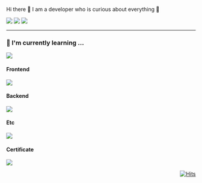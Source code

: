 <div align="left">
     <p>Hi there 👋 I am a developer who is curious about everything 🚀</p>
     <span>
          <a href="mailto:yskwon0619@gmail.com" target="_blank"><img src="https://img.shields.io/badge/GMAIL-EA4335?logo=Gmail&logoColor=white"/></a>
          <a href="https://www.linkedin.com/in/yongsu-kwon" target="_blank"><img src="https://img.shields.io/badge/LINKEDIN-0A66C2?logo=Linkedin&logoColor=white"/></a>
          <a href="https://ditto-dev.tistory.com" target="_blank"><img src="https://img.shields.io/badge/-TECHBLOG-EA4335?logo=tistory&logoColor=white&link=https://ditto-dev.tistory.com"/></a>
     </span>
</div>
<hr>
<div>
     <h3>🌱  I'm currently learning ...</h4>
     <p>
         <img src="https://skillicons.dev/icons?i=mysql,go,redis,aws" />
     </p>
</div>
<div>
     <h4>Frontend</h4>
     <p>
         <img src="https://skillicons.dev/icons?i=scss,javascript,typescript,vue,nuxt" />
     </p>
</div>

<div>
     <h4>Backend</h4>
     <p>
         <img src="https://skillicons.dev/icons?i=java,spring,python,docker,hibernate" />
     </p>
</div>

<div>
     <h4>Etc</h4>
     <p>
         <img src="https://skillicons.dev/icons?i=git,github" />
     </p>
</div>

<div>
     <h4>Certificate</h4>
     <p>
         <img src="https://images.credly.com/size/110x110/images/0e284c3f-5164-4b21-8660-0d84737941bc/image.png" />
     </p>
</div>

<div align="right">

   [![Hits](https://hits.seeyoufarm.com/api/count/incr/badge.svg?url=https%3A%2F%2Fgithub.com%2FDevFrog92&count_bg=%2379C83D&title_bg=%23555555&icon=&icon_color=%23E7E7E7&title=hits&edge_flat=false)](https://hits.seeyoufarm.com)
   
</div>
